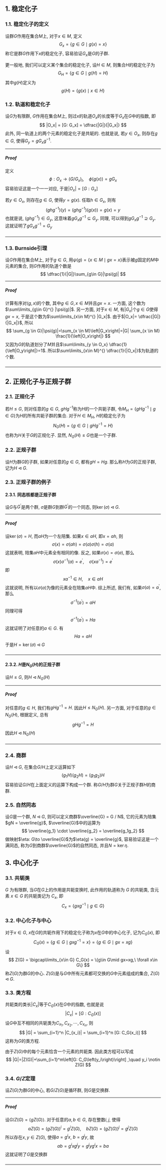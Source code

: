 ## 1. 稳定化子
### 1.1. 稳定化子的定义
设群$G$作用在集合$M$上, 对于$x\in M$, 定义
$$
G_x = \{g\in G\mid g(x) = x\}
$$
称它是群$G$作用下$x$的稳定化子, 容易验证$G_x$是$G$的子群. 

更一般地, 我们可以定义某个集合的稳定化子, 设$H\in M$, 则集合$H$的稳定化子为
$$
G_H = \{g\in G\mid g(H) = H\}
$$
其中$g(H)$定义为
$$
g(H) = \{g(x)\mid x\in H\}
$$

### 1.2. 轨道和稳定化子
设$G$为有限群, $G$作用在集合$M$上, 则过$x$的轨道$O_x$的长度等于$G_x$在$G$中的指数, 即
$$
|O_x| = [G: G_x] = \dfrac{|G|}{|G_x|}
$$
此外, 同一轨道上的两个元素的稳定化子是共轭的. 也就是说, 若$y\in O_x$, 则存在$g\in G$, 使得$G_y = gG_xg^{-1}$.
___
##### Proof
定义
$$
\phi: O_x\to (G/G_x)_l, \quad \phi(g(x)) = gG_x
$$
容易验证这是一个一一对应, 于是$|O_x|=[G:G_x]$

若$y\in O_x$, 则存在$g\in G$, 使得$y=g(x)$. 任取$h\in G_x$, 则有
$$
(ghg^{-1})(y) = (ghg^{-1})(g(x)) = g(x) = y
$$
也就是说, $(ghg^{-1})\in G_y$, 这意味着$gG_xg^{-1}\subseteq G_y$. 同理, 可以得到$gG_xg^{-1}\supseteq G_y$. 这就证明了$gG_xg^{-1} =  G_y$
#####
___

### 1.3. Burnside引理
设$G$作用在集合$M$上, 对于$g\in G$, 用$\psi(g) = \{x\in M\mid gx=x\}$表示被$g$固定的$M$中元素的集合, 则$G$作用的轨道个数是
$$
\dfrac{1}{|G|}\sum_{g\in G}|\psi(g)|
$$
___
##### Proof
计算有序对$(g,x)$的个数, 其中$g\in G, x\in M$并且$gx=x$. 一方面, 这个数为$\sum\limits_{g\in G}^{} |\psi(g)|$. 另一方面, 对于$x\in M$, 有$|G_x|$个$g\in G$使得$gx=x$, 于是这个数为$\sum\limits_{x\in M}^{} |G_x|$. 由于$|O_x|= \dfrac{|G|}{|G_x|}$, 所以
$$
\sum_{g \in G}|\psi(g)|=\sum_{x \in M}\left|G_x\right|=|G| \sum_{x \in M} \frac{1}{\left|O_x\right|}
$$
又因为$G$的轨道划分了$M$并且$\sum\limits_{y \in O_x} \dfrac{1}{\left|O_y\right|}=1$. 所以$\sum\limits_{x\in M}^{} \dfrac{1}{|O_x|}$为轨道的个数. 
#####
___

## 2. 正规化子与正规子群
### 2.1. 正规化子
若$H\le G$, 则对任意的$g\in G$, $gHg^{-1}$称为$H$的一个共轭子群, 令$M_H = \{gHg^{-1}\mid g\in G\}$为$H$的所有共轭子群的集合. 对于$H\in M_H$, $H$的稳定化子为
$$
N_G(H) = \{g\in G\mid gHg^{-1}=H\}
$$
也称为$H$关于$G$的正规化子. 显然, $N_G(H)\le G$也是一个子群. 

### 2.2. 正规子群
设$H$为群$G$的子群, 如果对任意的$g\in G$, 都有$gH=Hg$. 那么称$H$为$G$的正规子群, 记为$H\triangleleft G$. 

### 2.3. 正规子群的例子
#### 2.3.1. 同态核都是正规子群
设$G$与$G^{\prime}$是两个群, $\sigma$是群$G$到群$G^{\prime}$的一个同态, 则$\ker(\sigma)\triangleleft G$.
___
##### Proof
设$\ker(\sigma) = H$, 而$aH$为一个左陪集. 如果$x\in aH$, 即$x=ah$, 则
$$
\sigma(x) = \sigma(ah) = \sigma(a)\sigma(h) = \sigma(a)
$$
这就表明, 陪集$aH$中元素全有相同的像. 反之, 如果$\sigma(x) = \sigma(a)$, 那么
$$
\sigma(x)\sigma^{-1}(a) = e^{\prime}, \quad\sigma(xa^{-1}) = e^{\prime}
$$
即
$$
xa^{-1}\in  H, \quad x\in aH
$$
这就说明, 所有以$\sigma(a)$为像的元素全在陪集$aH$中. 综上所述, 我们有, 如果$\sigma(a)=a^{\prime}$, 那么
$$
\sigma^{-1}(a^{\prime}) = aH
$$
同理可得
$$
\sigma^{-1}(a^{\prime}) = Ha
$$
这就证明了对任意的$a\in G$. 有
$$
Ha = aH
$$
于是$H = \ker (\sigma)\triangleleft G$
#####
___
#### 2.3.2. $H$是$N_G(H)$的正规子群
设$H\le G$, 则$H\triangleleft N_G(H)$
___
##### Proof
对任意的$g\in H$, 我们有$gHg^{-1} = H$. 因此$H \le N_G(H)$. 另一方面, 对于任意的$g\in N_G(H)$, 根据定义, 总有
$$
gHg^{-1} = H
$$
因此$H\triangleleft N_G(H)$
#####
___

### 2.4. 商群
设$H\triangleleft G$, 在集合$G/H$上定义运算如下
$$
(g_1H)(g_2H) = (g_1g_2)H
$$
容易验证$G/H$在上面定义的运算下构成一个群. 称$G/H$为群$G$关于正规子群$H$的商群. 

### 2.5. 自然同态
设$G$是一个群, $N\triangleleft G$, 则可以定义商群$\overline{G} = G / N$, 它的元素为陪集$gN = \overline{g}$, $\overline{G}$中的运算为
$$
\overline{g_1} \cdot \overline{g_2} = \overline{g_1g_2}
$$
做映射$\eta: G\to \overline{G}$为$\eta(g) = \overline{g}$, 容易验证这是一个满同态, 称为$G$到商群$\overline{G}$的自然同态, 并且$N = \ker \eta$.

## 3. 中心化子
### 3.1. 共轭类
$G$ 为有限群, 当$G$在$G$上的作用是共轭变换时, 此作用的轨道称为 $G$ 的共轭类, 含元素 $x \in G$ 的共轭类记为 $C_x$, 即
$$
C_x=\left\{g x g^{-1} \mid g \in G\right\}
$$

### 3.2. 中心化子与中心
对于$x\in G$, $x$在$G$的共轭作用下的稳定化子称为$x$在$G$中的中心化子, 记为$C_G(x)$, 即
$$
C_G(x) = \{g\in G\mid gxg^{-1}=x\} = \{g\in G\mid gx=xg\}
$$
设
$$
Z(G) = \bigcap\limits_{x\in G} C_G(x) = \{g\in G\mid gx=xg,\ \forall x\in G\}
$$
称$Z(G)$为群$G$的中心. $Z(G)$是与$G$中所有元素都可交换的$G$中元素组成的集合, $Z(G)\triangleleft G$. 

### 3.3. 类方程
共轭类的类长$|C_x|$等于$C_G(x)$在$G$中的指数, 也就是说
$$
|C_x| = [G: C_G(x)]
$$
设$G$中互不相同的共轭类为$C_{x_1}, C_{x_2}, \cdots, C_{x_n}$, 则
$$
|G| = \sum_{i=1}^n |C_{x_i}| = \sum_{i=1}^n [G: C_G(x_i)]
$$
这称为$G$的类方程. 

由于$Z(G)$中的每个元素恰含一个元素的共轭类. 因此类方程可以写成
$$
|G|=|Z(G)|+\sum_{i=1}^m\left[G: C_G\left(y_i\right)\right] ,\quad y_i \notin Z(G)
$$

### 3.4. $G / Z$定理
设$Z(G)$为群$G$的中心, 若$G / Z(G)$是循环群, 则$G$是交换群. 
___
##### Proof
设$G/Z(G) = \langle g Z(G)\rangle$. 对于任意的$a, b\in G$, 存在整数$i, j$, 使得
$$
aZ(G) = (gZ(G))^i = g^iZ(G),\quad bZ(G) = (gZ(G))^j = g^jZ(G)
$$
所以存在$x, y\in Z(G)$, 使得$a = g^i x$, $b=g^j y$, 故
$$
ab = g^i x g^j y = g^j y g^i x = ba
$$
这就证明了$G$是交换群
#####
___
